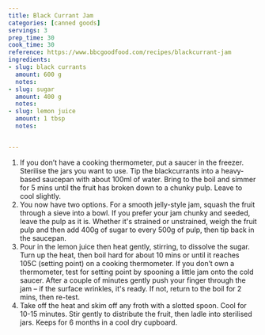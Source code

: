 ```yaml
---
title: Black Currant Jam
categories: [canned goods]
servings: 3
prep_time: 30
cook_time: 30
reference: https://www.bbcgoodfood.com/recipes/blackcurrant-jam
ingredients:
- slug: black currants
  amount: 600 g
  notes:
- slug: sugar
  amount: 400 g
  notes:
- slug: lemon juice
  amount: 1 tbsp
  notes:


---
```


1. If you don’t have a cooking thermometer, put a saucer in the freezer. Sterilise the jars you want to use. Tip the blackcurrants into a heavy-based saucepan with about 100ml of water. Bring to the boil and simmer for 5 mins until the fruit has broken down to a chunky pulp. Leave to cool slightly.
2. You now have two options. For a smooth jelly-style jam, squash the fruit through a sieve into a bowl. If you prefer your jam chunky and seeded, leave the pulp as it is. Whether it's strained or unstrained, weigh the fruit pulp and then add 400g of sugar to every 500g of pulp, then tip back in the saucepan.
3. Pour in the lemon juice then heat gently, stirring, to dissolve the sugar. Turn up the heat, then boil hard for about 10 mins or until it reaches 105C (setting point) on a cooking thermometer. If you don’t own a thermometer, test for setting point by spooning a little jam onto the cold saucer. After a couple of minutes gently push your finger through the jam – if the surface wrinkles, it's ready. If not, return to the boil for 2 mins, then re-test.
4. Take off the heat and skim off any froth with a slotted spoon. Cool for 10-15 minutes. Stir gently to distribute the fruit, then ladle into sterilised jars. Keeps for 6 months in a cool dry cupboard.